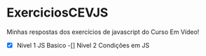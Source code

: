 # ExerciciosCEVJS
 Minhas respostas dos exercícios de javascript do Curso Em Vídeo!
-[x] Nivel 1 JS Basico
-[] Nivel 2 Condições em JS
